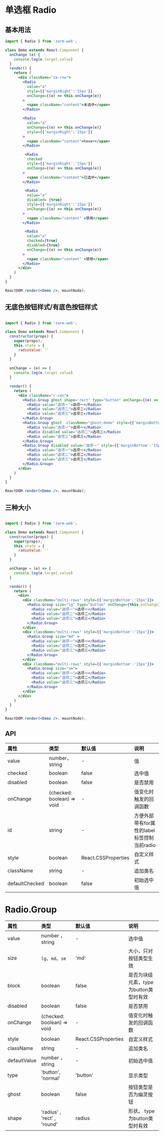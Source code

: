 # 单选框 Radio 


## 基本用法

```jsx
import { Radio } from 'zarm-web';

class Demo extends React.Component {
  onChange (e) {
    console.log(e.target.value)
  }
  render() {
    return (
      <div className="za-row">
        <Radio
          value="a"
          style={{'marginRight':'15px'}}
          onChange={(e) => this.onChange(e)}
        >
          <span className="content">未选中</span>
        </Radio>

        <Radio
          value="a"
          onChange={(e) => this.onChange(e)}
          style={{'marginRight':'15px'}}
        >
          <span className="content">hover</span>
        </Radio>

         <Radio
          checked
          style={{'marginRight':'15px'}}
          onChange={(e) => this.onChange(e)}
        >
          <span className="content">已选中</span>
        </Radio>

         <Radio
          value="a"
          disabled= {true}
          style={{'marginRight':'15px'}}
          onChange={(e) => this.onChange(e)}
        >
          <span className="content" >禁用</span>
        </Radio>

         <Radio
          value="a"
          checked={true}
          disabled={true}
          onChange={(e) => this.onChange(e)}
        >
          <span className="content" >禁用</span>
        </Radio>
      </div>
    )
  }
}

ReactDOM.render(<Demo />, mountNode);
```

## 无底色按钮样式/有底色按钮样式
```jsx

import { Radio } from 'zarm-web';

class Demo extends React.Component {
  constructor(props) {
    super(props);
    this.state = {
      radioValue: ''
    }
  }
  
  onChange = (e) => {
    console.log(e.target.value)
  }

  render() {
    return (
      <div className="r-con">
        <Radio.Group ghost shape='rect' type="button" onChange={(e) => this.onChange(e)} style={{'marginBottom':'15px'}}>
          <Radio value="选项一">选项一</Radio>
          <Radio value="选项二">选项二</Radio>
          <Radio value="选项三">选项三</Radio>
        </Radio.Group>
        <Radio.Group ghost  className="ghost-demo" style={{'marginBottom':'15px'}}>
          <Radio value="选项一">选项一</Radio>
          <Radio disabled value="选项二">选项二</Radio>
          <Radio value="选项三">选项三</Radio>
        </Radio.Group>
        <Radio.Group disabled value="选项一" style={{'marginBottom':'15px'}}>
          <Radio value="选项一">选项一</Radio>
          <Radio value="选项二">选项二</Radio>
          <Radio value="选项三">选项三</Radio>
        </Radio.Group>
      </div>
    )
  }
}

ReactDOM.render(<Demo />, mountNode);
```

## 三种大小

```jsx

import { Radio } from 'zarm-web';

class Demo extends React.Component {
  constructor(props) {
    super(props);
    this.state = {
      radioValue: ''
    }
  }

  onChange = (e) => {
    console.log(e.target.value)
  }

  render() {
    return (
      <div>
        <div className="multi-rows" style={{'marginBottom':'15px'}}>
          <Radio.Group size="lg" type="button" onChange={this.onChange}>
            <Radio value="选项一">选项一</Radio>
            <Radio value="选项二">选项二</Radio>
            <Radio value="选项三">选项三</Radio>
          </Radio.Group>
        </div>
        <div className="multi-rows" style={{'marginBottom':'15px'}}>
          <Radio.Group size="md" >
            <Radio value="选项一">选项一</Radio>
            <Radio value="选项二">选项二</Radio>
            <Radio value="选项三">选项三</Radio>
          </Radio.Group>
        </div>
        <div className="multi-rows" style={{'marginBottom':'15px'}}>
          <Radio.Group size="sm">
            <Radio value="选项一">选项一</Radio>
            <Radio value="选项二">选项二</Radio>
            <Radio value="选项三">选项三</Radio>
          </Radio.Group>
        </div>
      </div>
    )
  }
}

ReactDOM.render(<Demo />, mountNode);
```
## API

| 属性 | 类型 | 默认值 | 说明 |
| :--- | :--- | :--- | :--- |
| value | number，string | - | 值 |
| checked | boolean | false | 选中值 |
| disabled | boolean | false | 是否禁用|
| onChange | (checked: boolean) => void | - | 值变化时触发的回调函数 |
| id | string | - | 方便外部带有for属性的label标签控制当前radio |
| style | boolean | React.CSSProperties | 自定义样式 |
| className | string | - | 追加类名 |
| defaultChecked | boolean | false | 初始选中值|

# Radio.Group

| 属性 | 类型 | 默认值 | 说明 |
| :--- | :--- | :--- | :--- |
| value | number ， string | - | 选中值 |
| size | `lg`、`md`、`sm` | 'md' | 大小，只对按钮类型生效  |
| block | boolean | false | 是否为块级元素，type为button类型时有效 |
| disabled | boolean | false | 是否禁用|
| onChange | (checked: boolean) => void | - | 值变化时触发的回调函数 |
| style | boolean | React.CSSProperties | 自定义样式 |
| className | string | - | 追加类名 |
| defaultValue | number ， string | - | 初始选中值|
| type | 'button', 'normal' | 'button' | 显示类型|
| ghost | boolean | false | 按钮类型是否为幽灵按钮|
| shape | 'radius' , 'rect' , 'round' | radius | 形状。 type为button类型时有效|
